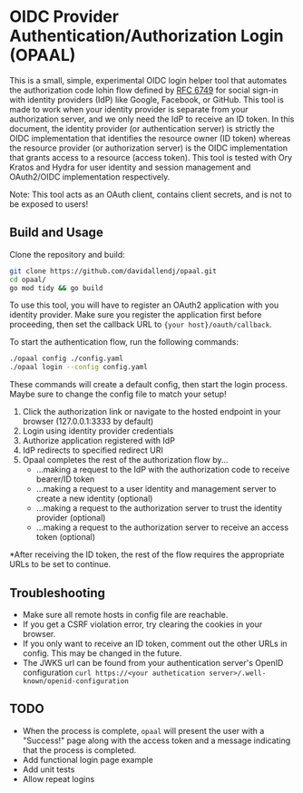 # OIDC Provider Authentication/Authorization Login (OPAAL)

This is a small, simple, experimental OIDC login helper tool that automates the authorization code lohin flow defined by [RFC 6749](https://datatracker.ietf.org/doc/html/rfc6749#section-4.1) for social sign-in with identity providers (IdP) like Google, Facebook, or GitHub. This tool is made to work when your identity provider is separate from your authorization server, and we only need the IdP to receive an ID token. In this document, the identity provider (or authentication server) is strictly the OIDC implementation that identifies the resource owner (ID token) whereas the resource provider (or authorization server) is the OIDC implementation that grants access to a resource (access token). This tool is tested with Ory Kratos and Hydra for user identity and session management and OAuth2/OIDC implementation respectively.

Note: This tool acts as an OAuth client, contains client secrets, and is not to be exposed to users!

## Build and Usage

Clone the repository and build:

```bash
git clone https://github.com/davidallendj/opaal.git
cd opaal/
go mod tidy && go build
```

To use this tool, you will have to register an OAuth2 application with you identity provider. Make sure you register the application first before proceeding, then set the callback URL to `{your host}/oauth/callback`.

To start the authentication flow, run the following commands:

```bash
./opaal config ./config.yaml
./opaal login --config config.yaml
```

These commands will create a default config, then start the login process. Maybe sure to change the config file to match your setup!

1. Click the authorization link or navigate to the hosted endpoint in your browser (127.0.0.1:3333 by default)
2. Login using identity provider credentials
3. Authorize application registered with IdP
4. IdP redirects to specified redirect URI
5. Opaal completes the rest of the authorization flow by...
	- ...making a request to the IdP with the authorization code to receive bearer/ID token
	- ...making a request to a user identity and management server to create a new identity (optional)
	- ...making a request to the authorization server to trust the identity provider (optional)
	- ...making a request to the authorization server to receive an access token (optional)

*After receiving the ID token, the rest of the flow requires the appropriate URLs to be set to continue.

## Troubleshooting

- Make sure all remote hosts in config file are reachable.
- If you get a CSRF violation error, try clearing the cookies in your browser.
- If you only want to receive an ID token, comment out the other URLs in config. This may be changed in the future.
- The JWKS url can be found from your authentication server's OpenID configuration
`curl https://<your authetication server>/.well-known/openid-configuration`

## TODO

- When the process is complete, `opaal` will present the user with a "Success!" page along with the access token and a message indicating that the process is completed.
- Add functional login page example
- Add unit tests
- Allow repeat logins